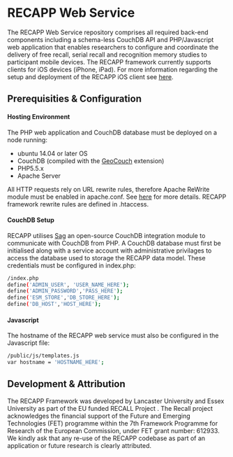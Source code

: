 # RECAPP Web Service
The RECAPP Web Service repository comprises all required back-end components including a schema-less CouchDB API and PHP/Javascript web application that enables researchers to configure and coordinate the delivery of free recall, serial recall and recognition memory studies to participant mobile devices. The RECAPP framework currently supports clients for iOS devices (iPhone, iPad). For more information regarding the setup and deployment of the RECAPP iOS client see [here](https://github.com/Recall-Project/recapp-ios-client).

## Prerequisities & Configuration
#### Hosting Environment
The PHP web application and CouchDB database must be deployed on a node running:
- ubuntu 14.04 or later OS
- CouchDB (compiled with the [GeoCouch](https://github.com/couchbase/geocouch) extension)
- PHP5.5.x
- Apache Server

All HTTP requests rely on URL rewrite rules, therefore Apache ReWrite module must be enabled in apache.conf. See [here](https://www.digitalocean.com/community/tutorials/how-to-set-up-mod_rewrite-for-apache-on-ubuntu-14-04) for more details. RECAPP framework rewrite rules are defined in .htaccess.

#### CouchDB Setup
RECAPP utilises [Sag]( https://github.com/sbisbee/sag) an open-source CouchDB integration module to communicate with CouchDB from PHP. A CouchDB database must first be initialised along with a service account with administrative privilages to access the database used to storage the RECAPP data model. These credentials must be configured in index.php:  
```sh
/index.php
define('ADMIN_USER', 'USER_NAME_HERE');
define('ADMIN_PASSWORD','PASS_HERE');
define('ESM_STORE','DB_STORE_HERE');
define('DB_HOST','HOST_HERE');
```
#### Javascript
The hostname of the RECAPP web service must also be configured in the Javascript file:
```sh
/public/js/templates.js
var hostname = 'HOSTNAME_HERE';
```

## Development & Attribution
The RECAPP Framework was developed by Lancaster University and Essex University as part of the EU funded RECALL Project . The Recall project acknowledges the financial support of the Future and Emerging Technologies (FET) programme within the 7th Framework Programme for Research of the European Commission, under FET grant number: 612933. We kindly ask that any re-use of the RECAPP codebase as part of an application or future research is clearly attributed.
